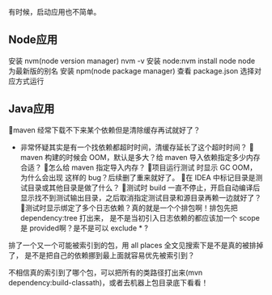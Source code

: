 有时候，启动应用也不简单。
## Node应用
安装 nvm(node version manager)
nvm -v
安装 node:nvm install node node 为最新版的别名
安装 npm(node package manager)
查看 package.json 选择对应方式运行

## Java应用
🤔maven 经常下载不下来某个依赖但是清除缓存再试就好了？
- 非常怀疑其实是有一个找依赖都超时时间，清缓存延长了这个超时时间？
🤔maven 构建的时候会 OOM，默认是多大？给 maven 导入依赖指定多少内存合适？
🤔怎么给 maven 指定导入内存？
🤔项目运行测试 时显示 GC OOM，为什么会出现 这样的 bug？后续删了重来就好了。
🤔在 IDEA 中标记目录是测试目录或其他目录是做了什么？
🤔测试时 build 一直不停止，开启自动编译后显示找不到测试输出目录，之后取消指定测试目录和源目录再赖一边就好了？
🤔测试时显示绑定了多个日志依赖？真的就是一个个排包啊！排包先把 dependency:tree 打出来， 是不是当初引入日志依赖的都应该加一个 scope 是 provided啊？是不是可以 exclude * ?

排了一个又一个可能被索引到的包，用 all places 全文见搜索下是不是真的被排掉了， 是不是把自己的依赖挪到最上面就容易优先被索引到？

不相信真的索引到了哪个包，可以把所有的类路径打出来(mvn dependency:build-classath)，或者去机器上包目录底下看看！
